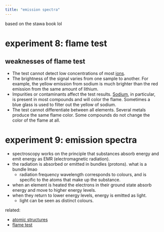 ```yaml
---
title: "emission spectra"
---
```

based on the stawa book lol
# experiment 8: flame test
## weaknesses of flame test
-   The test cannot detect low concentrations of most [ions](notes/AE/chemistry/DEFINITIONS.md).
-   The brightness of the signal varies from one sample to another. For example, the yellow emission from sodium is much brighter than the red emission from the same amount of lithium.
-   Impurities or contaminants affect the test results. [Sodium](https://www.thoughtco.com/sodium-element-facts-606471), in particular, is present in most compounds and will color the flame. Sometimes a blue glass is used to filter out the yellow of sodium.
-   The test cannot differentiate between all elements. Several metals produce the same flame color. Some compounds do not change the color of the flame at all.
# experiment 9: emission spectra
- spectroscopy works on the principle that substances absorb energy and emit energy as EMR (electromagnetic radiation).
- the radiation is absorbed or emitted in bundles (protons). what is a bundle lmao
	- radiation frequency wavelength corresponds to colours, and is specific to the atoms that make up the substance.
- when an element is heated the electrons in their ground state absorb energy and move to higher energy levels.
- when they return to lower energy levels, energy is emitted as light.
	- light can be seen as distinct colours.

related: 
- [atomic structures](notes/AE/chemistry/ATOMIC-STRUCTURES.md)
- [flame test](notes/AE/chemistry/FLAME-TEST.md)
